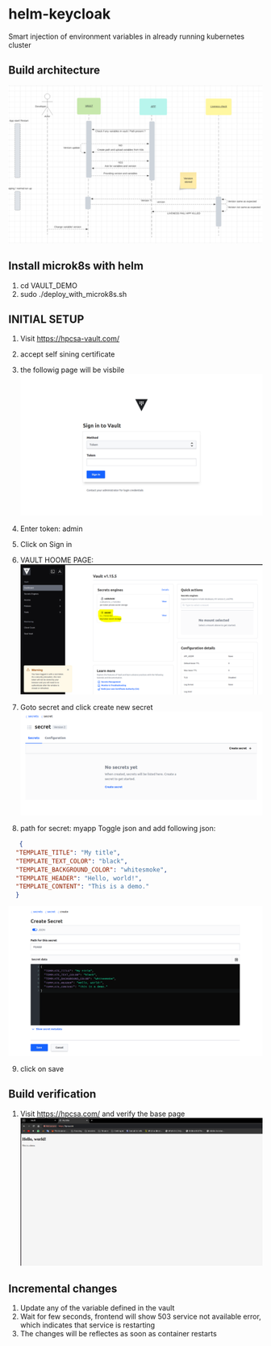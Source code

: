 # helm-keycloak
Smart injection of environment variables in already running kubernetes cluster

## Build architecture
![image](readme/0.PNG)

## Install microk8s with helm
01. cd VAULT_DEMO
02. sudo ./deploy_with_microk8s.sh

## INITIAL SETUP 
1. Visit https://hpcsa-vault.com/
2. accept self sining certificate
3. the followig page will be visbile
![image](readme/1.PNG)

4. Enter token: admin
5. Click on Sign in
6. VAULT HOOME PAGE: 
![image](readme/2.PNG)

7. Goto secret and click create new secret
![image](readme/3.PNG)

8. path for secret: myapp
   Toggle json and add following json:  

```json
   {
  "TEMPLATE_TITLE": "My title",
  "TEMPLATE_TEXT_COLOR": "black",
  "TEMPLATE_BACKGROUND_COLOR": "whitesmoke",
  "TEMPLATE_HEADER": "Hello, world!",
  "TEMPLATE_CONTENT": "This is a demo."
  }
```
![image](readme/4.PNG)

9. click on save

## Build verification
1. Visit https://hpcsa.com/ and verify the base page 
![image](readme/5.PNG)

## Incremental changes
1. Update any of the variable defined in the vault
2. Wait for few seconds, frontend will show 503 service not available error, which indicates that service is restarting
3. The changes will be reflectes as soon as container restarts
